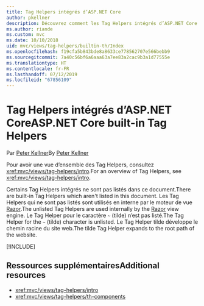 ```yaml
---
title: Tag Helpers intégrés d’ASP.NET Core
author: pkellner
description: Découvrez comment les Tag Helpers intégrés d’ASP.NET Core augmentent votre productivité.
ms.author: riande
ms.custom: mvc
ms.date: 10/10/2018
uid: mvc/views/tag-helpers/builtin-th/Index
ms.openlocfilehash: f19cfa5b843bde8a8633ce778562707e566bebb9
ms.sourcegitcommit: 7a40c56bf6a6aaa63a7ee83a2cac9b3a1d77555e
ms.translationtype: HT
ms.contentlocale: fr-FR
ms.lasthandoff: 07/12/2019
ms.locfileid: "67856109"
---
```

# <a name="aspnet-core-built-in-tag-helpers"></a><span data-ttu-id="3f88a-103">Tag Helpers intégrés d’ASP.NET Core</span><span class="sxs-lookup"><span data-stu-id="3f88a-103">ASP.NET Core built-in Tag Helpers</span></span>

<span data-ttu-id="3f88a-104">Par [Peter Kellner](https://peterkellner.net)</span><span class="sxs-lookup"><span data-stu-id="3f88a-104">By [Peter Kellner](https://peterkellner.net)</span></span>

<span data-ttu-id="3f88a-105">Pour avoir une vue d’ensemble des Tag Helpers, consultez <xref:mvc/views/tag-helpers/intro>.</span><span class="sxs-lookup"><span data-stu-id="3f88a-105">For an overview of Tag Helpers, see <xref:mvc/views/tag-helpers/intro>.</span></span>

<span data-ttu-id="3f88a-106">Certains Tag Helpers intégrés ne sont pas listés dans ce document.</span><span class="sxs-lookup"><span data-stu-id="3f88a-106">There are built-in Tag Helpers which aren't listed in this document.</span></span> <span data-ttu-id="3f88a-107">Les Tag Helpers qui ne sont pas listés sont utilisés en interne par le moteur de vue [Razor](xref:mvc/views/razor).</span><span class="sxs-lookup"><span data-stu-id="3f88a-107">The unlisted Tag Helpers are used internally by the [Razor](xref:mvc/views/razor) view engine.</span></span> <span data-ttu-id="3f88a-108">Le Tag Helper pour le caractère `~` (tilde) n’est pas listé.</span><span class="sxs-lookup"><span data-stu-id="3f88a-108">The Tag Helper for the `~` (tilde) character is unlisted.</span></span> <span data-ttu-id="3f88a-109">Le Tag Helper tilde développe le chemin racine du site web.</span><span class="sxs-lookup"><span data-stu-id="3f88a-109">The tilde Tag Helper expands to the root path of the website.</span></span>

[!INCLUDE[](~/includes/built-in-TH.md)]

## <a name="additional-resources"></a><span data-ttu-id="3f88a-110">Ressources supplémentaires</span><span class="sxs-lookup"><span data-stu-id="3f88a-110">Additional resources</span></span>

* <xref:mvc/views/tag-helpers/intro>
* <xref:mvc/views/tag-helpers/th-components>

